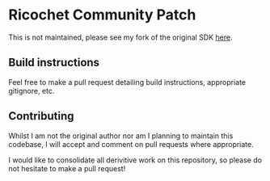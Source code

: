 # Ricochet Community Patch
This is not maintained, please see my fork of the original SDK [here](https://github.com/ItsiAdam/ricochet-updated).

## Build instructions
Feel free to make a pull request detailing build instructions, appropriate gitignore, etc. 

## Contributing
Whilst I am not the original author nor am I planning to maintain this codebase, I will accept and comment on pull requests where appropriate.

I would like to consolidate all derivitive work on this repository, so please do not hesitate to make a pull request!
